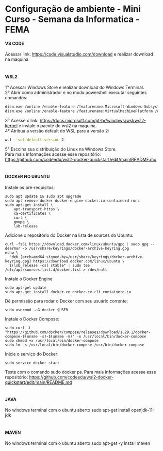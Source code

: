 # Configuração de ambiente - Mini Curso - Semana da Informatica - FEMA

<h4>VS CODE</h4>

Acessar link: https://code.visualstudio.com/download e realizar download na maquina.

#

<h4>WSL2</h4>

1° Acessar Windows Store e realizar download do Windows Terminal. <br>
2° Abrir como administrador e no modo powershell executar seguintes comandos:
``` bash
dism.exe /online /enable-feature /featurename:Microsoft-Windows-Subsystem-Linux /all /norestart
dism.exe /online /enable-feature /featurename:VirtualMachinePlatform /all /norestart
```
3° Acesse o link: https://docs.microsoft.com/pt-br/windows/wsl/wsl2-kernel e instale o pacote do wsl2 na maquina. <br>
4° Atribua a versão default do WSL para a versão 2:
``` bash
wsl --set-default-version 2
```
5° Escolha sua distribuição do Linux na Windows Store. <br>
Para mais informações acesse esse repositório: https://github.com/codeedu/wsl2-docker-quickstart/edit/main/README.md

#

<h4>DOCKER NO UBUNTU</h4>

Instale os pré-requisitos:

```
sudo apt update && sudo apt upgrade
sudo apt remove docker docker-engine docker.io containerd runc
sudo apt-get install \
    apt-transport-https \
    ca-certificates \
    curl \
    gnupg \
    lsb-release

```

Adicione o repositório do Docker na lista de sources do Ubuntu:

```
curl -fsSL https://download.docker.com/linux/ubuntu/gpg | sudo gpg --dearmor -o /usr/share/keyrings/docker-archive-keyring.gpg
echo \
  "deb [arch=amd64 signed-by=/usr/share/keyrings/docker-archive-keyring.gpg] https://download.docker.com/linux/ubuntu \
  $(lsb_release -cs) stable" | sudo tee /etc/apt/sources.list.d/docker.list > /dev/null
```

Instale o Docker Engine

```
sudo apt-get update
sudo apt-get install docker-ce docker-ce-cli containerd.io

```

Dê permissão para rodar o Docker com seu usuário corrente:

```
sudo usermod -aG docker $USER
```

Instale o Docker Compose:

```
sudo curl -L "https://github.com/docker/compose/releases/download/1.29.1/docker-compose-$(uname -s)-$(uname -m)" -o /usr/local/bin/docker-compose
sudo chmod +x /usr/local/bin/docker-compose
sudo ln -s /usr/local/bin/docker-compose /usr/bin/docker-compose
```

Inicie o serviço do Docker:

```
sudo service docker start
```
Teste com o comando sudo docker ps.
Para mais informações acesse esse repositório: https://github.com/codeedu/wsl2-docker-quickstart/edit/main/README.md

#

<h4>JAVA</h4>

No windows terminal com o ubuntu aberto sudo apt-get install openjdk-11-jdk

#

<h4>MAVEN</h4>

No windows terminal com o ubuntu aberto sudo apt-get -y install maven




